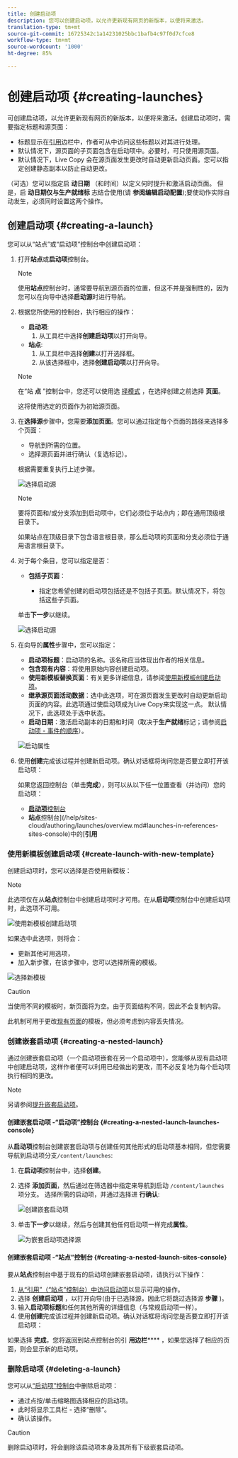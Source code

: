 ```yaml
---
title: 创建启动项
description: 您可以创建启动项，以允许更新现有网页的新版本，以便将来激活。
translation-type: tm+mt
source-git-commit: 16725342c1a14231025bbc1bafb4c97f0d7cfce8
workflow-type: tm+mt
source-wordcount: '1000'
ht-degree: 85%

---
```



# 创建启动项  {#creating-launches}

可创建启动项，以允许更新现有网页的新版本，以便将来激活。创建启动项时，需要指定标题和源页面：

* 标题显示在[引用](/help/sites-cloud/authoring/fundamentals/environment-tools.md#references)边栏中，作者可从中访问这些标题以对其进行处理。
* 默认情况下，源页面的子页面包含在启动项中。必要时，可只使用源页面。
* 默认情况下，Live Copy 会在源页面发生更改时自动更新启动页面。您可以指定创建静态副本以防止自动更改。<!--By default, [Live Copy](/help/sites-administering/msm.md) automatically updates the launch pages as the source pages change. You can specify that a static copy is created to prevent automatic changes.-->

（可选）您可以指定启 **动日期** （和时间）以定义何时提升和激活启动页面。 但是，启 **动日期仅与生产就绪标** 志结合使用(请 **参阅编辑启动配置**[](/help/sites-cloud/authoring/launches/editing.md#editing-a-launch-configuration));要使动作实际自动发生，必须同时设置这两个操作。

## 创建启动项 {#creating-a-launch}

您可以从“站点”或“启动项”控制台中创建启动项：

1. 打开&#x200B;**站点**&#x200B;或&#x200B;**启动项**&#x200B;控制台。

   >[!NOTE]
   >
   >使用&#x200B;**站点**&#x200B;控制台时，通常要导航到源页面的位置，但这不并是强制性的，因为您可以在向导中选择&#x200B;**启动源**&#x200B;时进行导航。

1. 根据您所使用的控制台，执行相应的操作：
   * **启动项**:
      1. 从工具栏中选择&#x200B;**创建启动项**&#x200B;以打开向导。
   * **站点**:
      1. 从工具栏中选择&#x200B;**创建**&#x200B;以打开选择框。
      1. 从该选择框中，选择&#x200B;**创建启动项**&#x200B;以打开向导。

   >[!NOTE]
   >
   >在“站 **点** ”控制台中，您还可以使用选 [择模式](/help/sites-cloud/authoring/getting-started/basic-handling.md#viewing-and-selecting-resources) ，在选择创建之前选择 **页面**。
   >
   >这将使用选定的页面作为初始源页面。

1. 在&#x200B;**选择源**&#x200B;步骤中，您需要&#x200B;**添加页面**。您可以通过指定每个页面的路径来选择多个页面：
   * 导航到所需的位置。
   * 选择源页面并进行确认（复选标记）。

   根据需要重复执行上述步骤。

   ![选择启动源](/help/sites-cloud/authoring/assets/launches-select-source.png)

   >[!NOTE]
   >
   >要将页面和/或分支添加到启动项中，它们必须位于站点内；即在通用顶级根目录下。
   >
   >如果站点在顶级目录下包含语言根目录，那么启动项的页面和分支必须位于通用语言根目录下。

1. 对于每个条目，您可以指定是否：

   * **包括子页面**：

      * 指定您希望创建的启动项包括还是不包括子页面。默认情况下，将包括这些子页面。

   单击&#x200B;**下一步**&#x200B;以继续。

   ![选择启动源](/help/sites-cloud/authoring/assets/launches-select-source-2.png)

1. 在向导的&#x200B;**属性**&#x200B;步骤中，您可以指定：

   * **启动项标题**：启动项的名称。该名称应当体现出作者的相关信息。
   * **包含现有内容**：将使用原始内容创建启动项。
   * **使用新模板替换页面**：有关更多详细信息，请参阅[使用新模板创建启动项](#create-launch-with-new-template)。
   * **继承源页面活动数据**：选中此选项，可在源页面发生更改时自动更新启动页面的内容。此选项通过使启动项成为Live Copy来实现这一点。 默认情况下，此选项处于选中状态。<!--Select this option to automatically update the content of launch pages when the source pages change. This option achieves this by making the launch a [live copy](/help/sites-administering/msm.md). By default, this option is selected.-->
   * **启动日期**：激活启动副本的日期和时间（取决于&#x200B;**生产就绪**&#x200B;标记；请参阅[启动项 - 事件的顺序](/help/sites-cloud/authoring/launches/overview.md#launches-the-order-of-events)）。

   ![启动属性](/help/sites-cloud/authoring/assets/launches-properties.png)

1. 使用&#x200B;**创建**&#x200B;完成该过程并创建新启动项。确认对话框将询问您是否要立即打开该启动项：

   如果您返回控制台（单击&#x200B;**完成**），则可以从以下任一位置查看（并访问）您的启动项：

   * [**启动项**&#x200B;控制台](/help/sites-cloud/authoring/launches/overview.md#the-launches-console)
   * **站点**&#x200B;控制台](/help/sites-cloud/authoring/launches/overview.md#launches-in-references-sites-console)中的&#x200B;[**引用**

### 使用新模板创建启动项 {#create-launch-with-new-template}

创建启动项时，您可以选择是否使用新模板：

>[!NOTE]
>
>此选项仅在从&#x200B;**站点**&#x200B;控制台中创建启动项时才可用。在从&#x200B;**启动项**&#x200B;控制台中创建启动项时，此选项不可用。

![使用新模板创建启动项](/help/sites-cloud/authoring/assets/launches-create-new-template.png)

如果选中此选项，则将会：

* 更新其他可用选项，
* 加入新步骤，在该步骤中，您可以选择所需的模板。

![选择新模板](/help/sites-cloud/authoring/assets/launches-select-template.png)

>[!CAUTION]
>
>当使用不同的模板时，新页面将为空。由于页面结构不同，因此不会复制内容。
>
>此机制可用于更改[现有页面](/help/sites-cloud/authoring/fundamentals/organizing-pages.md#creating-a-new-page)的模板，但必须考虑到内容丢失情况。

### 创建嵌套启动项  {#creating-a-nested-launch}

通过创建嵌套启动项（一个启动项嵌套在另一个启动项中），您能够从现有启动项中创建启动项，这样作者便可以利用已经做出的更改，而不必反复地为每个启动项执行相同的更改。

>[!NOTE]
>
>另请参阅[提升嵌套启动项](/help/sites-cloud/authoring/launches/promoting.md#promoting-a-nested-launch)。

#### 创建嵌套启动项 -“启动项”控制台 {#creating-a-nested-launch-launches-console}

从&#x200B;**启动项**&#x200B;控制台创建嵌套启动项与创建任何其他形式的启动项基本相同，但您需要导航到启动项分支`/content/launches`:

1. 在&#x200B;**启动项**&#x200B;控制台中，选择&#x200B;**创建**。
1. 选择 **添加页面**，然后通过在筛选器中指定来导航到启动 `/content/launches` 项分支。 选择所需的启动项，并通过选择进 **行确认**:

   ![创建嵌套启动项](/help/sites-cloud/authoring/assets/launches-create-nested.png)

1. 单击&#x200B;**下一步**&#x200B;以继续，然后与创建其他任何启动项一样完成&#x200B;**属性**。

   ![为嵌套启动项选择源](/help/sites-cloud/authoring/assets/launches-create-nested-select.png)

#### 创建嵌套启动项 -“站点”控制台 {#creating-a-nested-launch-sites-console}

要从&#x200B;**站点**&#x200B;控制台中基于现有的启动项创建嵌套启动项，请执行以下操作：

1. [从“引用”（“站点”控制台）中访问启动项](/help/sites-cloud/authoring/launches/overview.md#launches-in-references-sites-console)以显示可用的操作。
1. 选择 **创建启动项** ，以打开向导(由于已选择源，因此它将跳过选择源 **步骤** )。
1. 输入&#x200B;**启动项标题**&#x200B;和任何其他所需的详细信息（与常规启动项一样）。
1. 使用&#x200B;**创建**&#x200B;完成该过程并创建新启动项。确认对话框将询问您是否要立即打开该启动项：

如果选择 **完成**，您将返回到站点控制台的引 **用边栏****** ，如果您选择了相应的页面，则会显示新的启动项。

### 删除启动项 {#deleting-a-launch}

您可以从[“启动项”控制台](/help/sites-cloud/authoring/launches/overview.md#the-launches-console)中删除启动项：

* 通过点按/单击缩略图选择相应的启动项。
* 此时将显示工具栏 - 选择“删除”。
* 确认该操作。

>[!CAUTION]
>
>删除启动项时，将会删除该启动项本身及其所有下级嵌套启动项。
